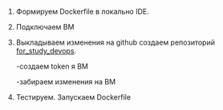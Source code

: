 1. Формируем Dockerfile в локально IDE.

2. Подключаем ВМ

3. Выкладываем изменения на github создаем репозиторий [for_study_devops](/docker28.11/Dockerfile).
   
   -создаем token я ВМ
   
   -забираем изменения на ВМ

4. Тестируем. Запускаем Dockerfile
   
